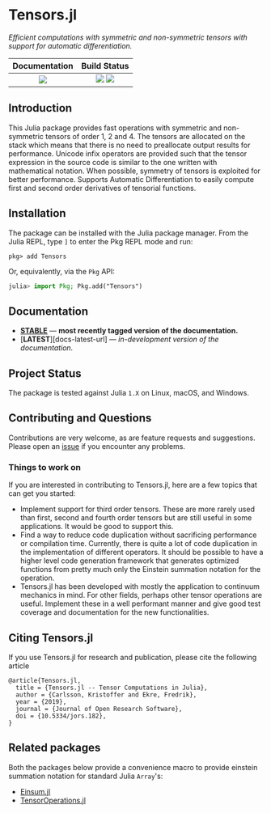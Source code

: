 # Tensors.jl

*Efficient computations with symmetric and non-symmetric tensors with support for automatic differentiation.*

| **Documentation**                                                               | **Build Status**                                                                                |
|:-------------------------------------------------------------------------------:|:-----------------------------------------------------------------------------------------------:|
| [![][docs-stable-img]][docs-stable-url] | [![][ci-img]][ci-url] [![][codecov-img]][codecov-url] |

## Introduction

This Julia package provides fast operations with symmetric and non-symmetric tensors of order 1, 2 and 4.
The tensors are allocated on the stack which means that there is no need to preallocate output results for performance.
Unicode infix operators are provided such that the tensor expression in the source code is similar to the one written with mathematical notation.
When possible, symmetry of tensors is exploited for better performance.
Supports Automatic Differentiation to easily compute first and second order derivatives of tensorial functions.

## Installation

The package can be installed with the Julia package manager.
From the Julia REPL, type `]` to enter the Pkg REPL mode and run:

```
pkg> add Tensors
```

Or, equivalently, via the `Pkg` API:

```julia
julia> import Pkg; Pkg.add("Tensors")
```

## Documentation

- [**STABLE**][docs-stable-url] &mdash; **most recently tagged version of the documentation.**
- [**LATEST**][docs-latest-url] &mdash; *in-development version of the documentation.*

## Project Status

The package is tested against Julia `1.X` on Linux, macOS, and Windows.

## Contributing and Questions

Contributions are very welcome, as are feature requests and suggestions. Please open an [issue][issues-url] if you encounter any problems.

### Things to work on

If you are interested in contributing to Tensors.jl, here are a few topics that can get you started:

* Implement support for third order tensors. These are more rarely used than first, second and fourth order tensors but are still useful in some applications. It would be good to support this.
* Find a way to reduce code duplication without sacrificing performance or compilation time. Currently, there is quite a lot of code duplication in the implementation of different operators. It should be possible to have a higher level code generation framework that generates optimized functions from pretty much only the Einstein summation notation for the operation.
* Tensors.jl has been developed with mostly the application to continuum mechanics in mind. For other fields, perhaps other tensor operations are useful. Implement these in a well performant manner and give good test coverage and documentation for the new functionalities.

## Citing Tensors.jl

If you use Tensors.jl for research and publication, please cite the following article
```
@article{Tensors.jl,
  title = {Tensors.jl -- Tensor Computations in Julia},
  author = {Carlsson, Kristoffer and Ekre, Fredrik},
  year = {2019},
  journal = {Journal of Open Research Software},
  doi = {10.5334/jors.182},
}
```

## Related packages

Both the packages below provide a convenience macro to provide einstein summation notation for standard Julia `Array`'s:

* [Einsum.jl](https://github.com/ahwillia/Einsum.jl)
* [TensorOperations.jl](https://github.com/Jutho/TensorOperations.jl)


[docs-stable-img]: https://img.shields.io/badge/docs-stable-blue.svg
[docs-stable-url]: https://kristofferc.github.io/Tensors.jl/stable

[ci-img]: https://github.com/Ferrite-FEM/Tensors.jl/workflows/CI/badge.svg?branch=master
[ci-url]: https://github.com/Ferrite-FEM/Tensors.jl/actions?query=workflows%3ACI+branch%3Amaster

[issues-url]: https://github.com/Ferrite-FEM/Tensors.jl/issues

[codecov-img]: https://codecov.io/gh/Ferrite-FEM/Tensors.jl/branch/master/graph/badge.svg?branch=master
[codecov-url]: https://codecov.io/gh/Ferrite-FEM/Tensors.jl?branch=master
